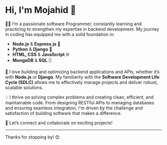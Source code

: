 # Hi, I'm Mojahid 👋

👨‍💻 I’m a passionate software Programmer, constantly learning and practicing to strengthen my expertise in backend development. My journey in coding has equipped me with a solid foundation in:

- **Node.js** & **Express.js** 🚀
- **Python** & **Django** 🐍
- **HTML, CSS** & **JavaScript** 🌐
- **MongoDB** & **SQL** 🗄️

🔧 I love building and optimizing backend applications and APIs, whether it’s with **Node.js** or **Django**. My familiarity with the **Software Development Life Cycle (SDLC)** allows me to effectively manage projects and deliver robust, scalable solutions.

💡 I thrive on solving complex problems and creating clean, efficient, and maintainable code. From designing RESTful APIs to managing databases and ensuring seamless integration, I'm driven by the challenge and satisfaction of building software that makes a difference.

🤝 Let’s connect and collaborate on exciting projects!

---

Thanks for stopping by! 😊
